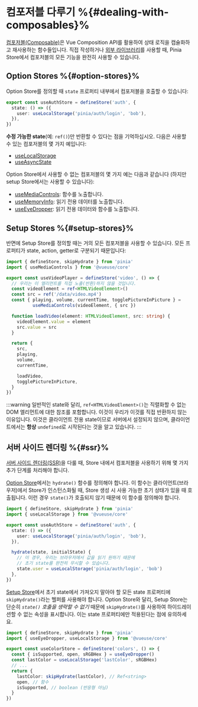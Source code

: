 # 컴포저블 다루기 %{#dealing-with-composables}%

[컴포저블(Composable)](https://vuejs.org/guide/reusability/composables.html#composables)은 Vue Composition API를 활용하여 상태 로직을 캡슐화하고 재사용하는 함수들입니다. 직접 작성하거나 [외부 라이브러리](https://vueuse.org/)를 사용할 때, Pinia Store에서 컴포저블의 모든 기능을 완전히 사용할 수 있습니다.

## Option Stores %{#option-stores}%

<MasteringPiniaLink v-if="false"
  href="https://masteringpinia.com/lessons/using-composables-in-option-stores"
  title="Using Composables in Option Stores"
/>

Option Store를 정의할 때 `state` 프로퍼티 내부에서 컴포저블을 호출할 수 있습니다:

```ts
export const useAuthStore = defineStore('auth', {
  state: () => ({
    user: useLocalStorage('pinia/auth/login', 'bob'),
  }),
})
```

**수정 가능한 state**(예: `ref()`)만 반환할 수 있다는 점을 기억하십시오. 다음은 사용할 수 있는 컴포저블의 몇 가지 예입니다:

- [useLocalStorage](https://vueuse.org/core/useLocalStorage/)
- [useAsyncState](https://vueuse.org/core/useAsyncState/)

Option Store에서 사용할 수 없는 컴포저블의 몇 가지 예는 다음과 같습니다 (하지만 setup Store에서는 사용할 수 있습니다):

- [useMediaControls](https://vueuse.org/core/useMediaControls/): 함수를 노출합니다.
- [useMemoryInfo](https://vueuse.org/core/useMemory/): 읽기 전용 데이터를 노출합니다.
- [useEyeDropper](https://vueuse.org/core/useEyeDropper/): 읽기 전용 데이터와 함수를 노출합니다.

## Setup Stores %{#setup-stores}%

<MasteringPiniaLink v-if="false"
  href="https://masteringpinia.com/lessons/using-composables-in-setup-stores"
  title="Using Composables in Setup Stores"
/>

반면에 Setup Store를 정의할 때는 거의 모든 컴포저블을 사용할 수 있습니다. 모든 프로퍼티가 state, action, getter로 구분되기 때문입니다:

```ts
import { defineStore, skipHydrate } from 'pinia'
import { useMediaControls } from '@vueuse/core'

export const useVideoPlayer = defineStore('video', () => {
  // 우리는 이 엘리먼트를 직접 노출(반환)하지 않을 것입니다.
  const videoElement = ref<HTMLVideoElement>()
  const src = ref('/data/video.mp4')
  const { playing, volume, currentTime, togglePictureInPicture } =
          useMediaControls(videoElement, { src })

  function loadVideo(element: HTMLVideoElement, src: string) {
    videoElement.value = element
    src.value = src
  }

  return {
    src,
    playing,
    volume,
    currentTime,

    loadVideo,
    togglePictureInPicture,
  }
})
```

:::warning
일반적인 state와 달리, `ref<HTMLVideoElement>()`는 직렬화할 수 없는 DOM 엘리먼트에 대한 참조를 포함합니다. 이것이 우리가 이것를 직접 반환하지 않는 이유입니다. 이것은 클라이언트 전용 state이므로 서버에서 설정되지 않으며, 클라이언트에서는 **항상** `undefined`로 시작된다는 것을 알고 있습니다.
:::

## 서버 사이드 렌더링 %{#ssr}%

[서버 사이드 렌더링(SSR)](../ssr/index.md)을 다룰 때, Store 내에서 컴포저블을 사용하기 위해 몇 가지 추가 단계를 처리해야 합니다.

[Option Store](#option-stores)에서는 `hydrate()` 함수를 정의해야 합니다. 이 함수는 클라이언트(브라우저)에서 Store가 인스턴스화될 때, Store 생성 시 사용 가능한 초기 상태가 있을 때 호출됩니다. 이런 경우 `state()`가 호출되지 않기 때문에 이 함수를 정의해야 합니다.

```ts
import { defineStore, skipHydrate } from 'pinia'
import { useLocalStorage } from '@vueuse/core'

export const useAuthStore = defineStore('auth', {
  state: () => ({
    user: useLocalStorage('pinia/auth/login', 'bob'),
  }),

  hydrate(state, initialState) {
    // 이 경우, 우리는 브라우저에서 값을 읽기 원하기 때문에
    // 초기 state를 완전히 무시할 수 있습니다.
    state.user = useLocalStorage('pinia/auth/login', 'bob')
  },
})
```

[Setup Store](#setup-stores)에서 초기 state에서 가져오지 말아야 할 모든 state 프로퍼티에 `skipHydrate()`라는 헬퍼를 사용해야 합니다. Option Store와 달리, Setup Store는 단순히 *`state()` 호출을 생략할 수 없기* 때문에 `skipHydrate()`를 사용하여 하이드레이션할 수 없는 속성을 표시합니다. 이는 state 프로퍼티에만 적용된다는 점에 유의하세요.

```ts
import { defineStore, skipHydrate } from 'pinia'
import { useEyeDropper, useLocalStorage } from '@vueuse/core'

export const useColorStore = defineStore('colors', () => {
  const { isSupported, open, sRGBHex } = useEyeDropper()
  const lastColor = useLocalStorage('lastColor', sRGBHex)
  // ...
  return {
    lastColor: skipHydrate(lastColor), // Ref<string>
    open, // 함수
    isSupported, // boolean (반응형 아님)
  }
})
```
